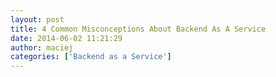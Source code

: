 ```yaml
---
layout: post
title: 4 Common Misconceptions About Backend As A Service
date: 2014-06-02 11:21:29
author: maciej
categories: ['Backend as a Service']
---
```

